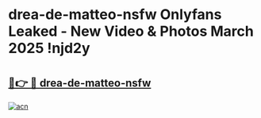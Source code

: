 # drea-de-matteo-nsfw Onlyfans Leaked - New Video & Photos March 2025 !njd2y

# <h2><a href="https://3qh9iy.iuczelnia.edu.pl?title=drea-de-matteo-nsfw&ref=njd2y">🔗👉 🔴 drea-de-matteo-nsfw</a></h2>

[![acn](https://github.com/user-attachments/assets/0f9c940e-d8b0-45ae-aac7-cd30a18b3e1c)](https://3qh9iy.iuczelnia.edu.pl?title=drea-de-matteo-nsfw&ref=njd2y)

